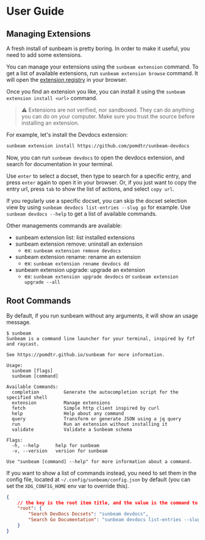 # User Guide

## Managing Extensions

A fresh install of sunbeam is pretty boring. In order to make it useful, you need to add some extensions.

You can manage your extensions using the `sunbeam extension` command.
To get a list of available extensions, run `sunbeam extension browse` command.
It will open the [extension registry](https://github.com/topics/sunbeam-extension) in your browser.

Once you find an extension you like, you can install it using the `sunbeam extension install <url>` command.

> ⚠️ Extensions are not verified, nor sandboxed. They can do anything you can do on your computer. Make sure you trust the source before installing an extension.

For example, let's install the Devdocs extension:

```sh
sunbeam extension install https://github.com/pomdtr/sunbeam-devdocs
```

Now, you can run `sunbeam devdocs` to open the devdocs extension, and search for documentation in your terminal.

Use `enter` to select a docset, then type to search for a specific entry, and press `enter` again to open it in your browser.
Or, if you just want to copy the entry url, press `tab` to show the list of actions, and select `copy url`.

If you regularly use a specific docset, you can skip the docset selection view by using `sunbeam devdocs list-entries --slug go` for example.
Use `sunbeam devdocs --help` to get a list of available commands.

Other managements commands are available:

- sunbeam extension list: list installed extensions
- sunbeam extension remove: uninstall an extension
    - ex: `sunbeam extension remove devdocs`
- sunbeam extension rename: rename an extension
    - ex: `sunbeam extension rename devdocs dd`
- sunbeam extension upgrade: upgrade an extension
    - ex: `sunbeam extension upgrade devdocs` or `sunbeam extension upgrade --all`

## Root Commands

By default, if you run sunbeam without any arguments, it will show an usage message.

```
$ sunbeam
Sunbeam is a command line launcher for your terminal, inspired by fzf and raycast.

See https://pomdtr.github.io/sunbeam for more information.

Usage:
  sunbeam [flags]
  sunbeam [command]

Available Commands:
  completion         Generate the autocompletion script for the specified shell
  extension          Manage extensions
  fetch              Simple http client inspired by curl
  help               Help about any command
  query              Transform or generate JSON using a jq query
  run                Run an extension without installing it
  validate           Validate a Sunbeam schema

Flags:
  -h, --help      help for sunbeam
  -v, --version   version for sunbeam

Use "sunbeam [command] --help" for more information about a command.
```

If you want to show a list of commands instead, you need to set them in the config file, located at `~/.config/sunbeam/config.json` by default (you can set the `XDG_CONFIG_HOME` env var to override this).

```json
{
    // the key is the root item title, and the value is the command to run
    "root": {
        "Search DevDocs Docsets": "sunbeam devdocs",
        "Search Go Documentation": "sunbeam devdocs list-entries --slug go"
    }
}
```
